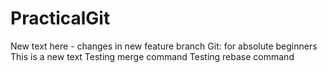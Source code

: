 # PracticalGit
New text here - changes in new feature branch
Git: for absolute beginners
This is a new text
Testing merge command
Testing rebase command
